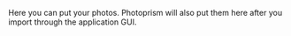 Here you can put your photos. Photoprism will also put them here after you import through the application GUI.